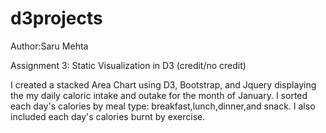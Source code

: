 # d3projects
Author:Saru Mehta

Assignment 3: Static Visualization in D3 (credit/no credit)
 
I created a stacked Area Chart using D3, Bootstrap, and Jquery displaying the my daily caloric intake and outake for the 
month of January. I sorted each day's calories by meal type: breakfast,lunch,dinner,and snack. I also included each day's 
calories burnt by exercise.


